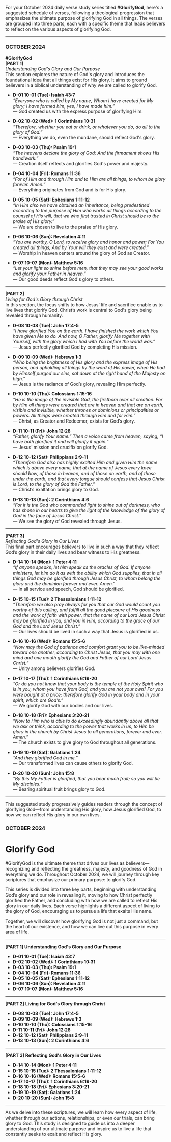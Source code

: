 For your October 2024 daily verse study series titled **#GlorifyGod**, here's a suggested schedule of verses, following a theological progression that emphasizes the ultimate purpose of glorifying God in all things. The verses are grouped into three parts, each with a specific theme that leads believers to reflect on the various aspects of glorifying God.

---

### OCTOBER 2024
**#GlorifyGod**  
**[PART 1]**  
*Understanding God's Glory and Our Purpose*  
This section explores the nature of God's glory and introduces the foundational idea that all things exist for His glory. It aims to ground believers in a biblical understanding of why we are called to glorify God.

- **D-01 10-01 (Tue): Isaiah 43:7**  
  *“Everyone who is called by My name, Whom I have created for My glory; I have formed him, yes, I have made him.”*  
  — God created us with the express purpose of glorifying Him.

- **D-02 10-02 (Wed): 1 Corinthians 10:31**  
  *“Therefore, whether you eat or drink, or whatever you do, do all to the glory of God.”*  
  — Everything we do, even the mundane, should reflect God's glory.

- **D-03 10-03 (Thu): Psalm 19:1**  
  *“The heavens declare the glory of God; And the firmament shows His handiwork.”*  
  — Creation itself reflects and glorifies God's power and majesty.

- **D-04 10-04 (Fri): Romans 11:36**  
  *“For of Him and through Him and to Him are all things, to whom be glory forever. Amen.”*  
  — Everything originates from God and is for His glory.

- **D-05 10-05 (Sat): Ephesians 1:11-12**  
  *“In Him also we have obtained an inheritance, being predestined according to the purpose of Him who works all things according to the counsel of His will, that we who first trusted in Christ should be to the praise of His glory.”*  
  — We are chosen to live to the praise of His glory.

- **D-06 10-06 (Sun): Revelation 4:11**  
  *“You are worthy, O Lord, to receive glory and honor and power; For You created all things, And by Your will they exist and were created.”*  
  — Worship in heaven centers around the glory of God as Creator.

- **D-07 10-07 (Mon): Matthew 5:16**  
  *“Let your light so shine before men, that they may see your good works and glorify your Father in heaven.”*  
  — Our good deeds reflect God's glory to others.

---

**[PART 2]**  
*Living for God's Glory through Christ*  
In this section, the focus shifts to how Jesus' life and sacrifice enable us to live lives that glorify God. Christ’s work is central to God's glory being revealed through humanity.

- **D-08 10-08 (Tue): John 17:4-5**  
  *“I have glorified You on the earth. I have finished the work which You have given Me to do. And now, O Father, glorify Me together with Yourself, with the glory which I had with You before the world was.”*  
  — Jesus perfectly glorified God by completing His mission.

- **D-09 10-09 (Wed): Hebrews 1:3**  
  *“Who being the brightness of His glory and the express image of His person, and upholding all things by the word of His power, when He had by Himself purged our sins, sat down at the right hand of the Majesty on high.”*  
  — Jesus is the radiance of God’s glory, revealing Him perfectly.

- **D-10 10-10 (Thu): Colossians 1:15-16**  
  *“He is the image of the invisible God, the firstborn over all creation. For by Him all things were created that are in heaven and that are on earth, visible and invisible, whether thrones or dominions or principalities or powers. All things were created through Him and for Him.”*  
  — Christ, as Creator and Redeemer, exists for God’s glory.

- **D-11 10-11 (Fri): John 12:28**  
  *“Father, glorify Your name.” Then a voice came from heaven, saying, “I have both glorified it and will glorify it again.”*  
  — Jesus’ mission and crucifixion glorify God.

- **D-12 10-12 (Sat): Philippians 2:9-11**  
  *“Therefore God also has highly exalted Him and given Him the name which is above every name, that at the name of Jesus every knee should bow, of those in heaven, and of those on earth, and of those under the earth, and that every tongue should confess that Jesus Christ is Lord, to the glory of God the Father.”*  
  — Christ’s exaltation brings glory to God.

- **D-13 10-13 (Sun): 2 Corinthians 4:6**  
  *“For it is the God who commanded light to shine out of darkness, who has shone in our hearts to give the light of the knowledge of the glory of God in the face of Jesus Christ.”*  
  — We see the glory of God revealed through Jesus.

---

**[PART 3]**  
*Reflecting God's Glory in Our Lives*  
This final part encourages believers to live in such a way that they reflect God’s glory in their daily lives and bear witness to His greatness.

- **D-14 10-14 (Mon): 1 Peter 4:11**  
  *“If anyone speaks, let him speak as the oracles of God. If anyone ministers, let him do it as with the ability which God supplies, that in all things God may be glorified through Jesus Christ, to whom belong the glory and the dominion forever and ever. Amen.”*  
  — In all service and speech, God should be glorified.

- **D-15 10-15 (Tue): 2 Thessalonians 1:11-12**  
  *“Therefore we also pray always for you that our God would count you worthy of this calling, and fulfill all the good pleasure of His goodness and the work of faith with power, that the name of our Lord Jesus Christ may be glorified in you, and you in Him, according to the grace of our God and the Lord Jesus Christ.”*  
  — Our lives should be lived in such a way that Jesus is glorified in us.

- **D-16 10-16 (Wed): Romans 15:5-6**  
  *“Now may the God of patience and comfort grant you to be like-minded toward one another, according to Christ Jesus, that you may with one mind and one mouth glorify the God and Father of our Lord Jesus Christ.”*  
  — Unity among believers glorifies God.

- **D-17 10-17 (Thu): 1 Corinthians 6:19-20**  
  *“Or do you not know that your body is the temple of the Holy Spirit who is in you, whom you have from God, and you are not your own? For you were bought at a price; therefore glorify God in your body and in your spirit, which are God’s.”*  
  — We glorify God with our bodies and our lives.

- **D-18 10-18 (Fri): Ephesians 3:20-21**  
  *“Now to Him who is able to do exceedingly abundantly above all that we ask or think, according to the power that works in us, to Him be glory in the church by Christ Jesus to all generations, forever and ever. Amen.”*  
  — The church exists to give glory to God throughout all generations.

- **D-19 10-19 (Sat): Galatians 1:24**  
  *“And they glorified God in me.”*  
  — Our transformed lives can cause others to glorify God.

- **D-20 10-20 (Sun): John 15:8**  
  *“By this My Father is glorified, that you bear much fruit; so you will be My disciples.”*  
  — Bearing spiritual fruit brings glory to God.

---

This suggested study progressively guides readers through the concept of glorifying God—from understanding His glory, how Jesus glorified God, to how we can reflect His glory in our own lives.


### OCTOBER 2024
#  Glorify God

#GlorifyGod is the ultimate theme that drives our lives as believers—recognizing and reflecting the greatness, majesty, and goodness of God in everything we do. Throughout October 2024, we will journey through key scriptures that emphasize our primary purpose: to glorify God.

This series is divided into three key parts, beginning with understanding God’s glory and our role in revealing it, moving to how Christ perfectly glorified the Father, and concluding with how we are called to reflect His glory in our daily lives. Each verse highlights a different aspect of living to the glory of God, encouraging us to pursue a life that exalts His name.

Together, we will discover how glorifying God is not just a command, but the heart of our existence, and how we can live out this purpose in every area of life.

---

**[PART 1] Understanding God's Glory and Our Purpose**  
- **D-01 10-01 (Tue): Isaiah 43:7**  
- **D-02 10-02 (Wed): 1 Corinthians 10:31**  
- **D-03 10-03 (Thu): Psalm 19:1**  
- **D-04 10-04 (Fri): Romans 11:36**  
- **D-05 10-05 (Sat): Ephesians 1:11-12**  
- **D-06 10-06 (Sun): Revelation 4:11**  
- **D-07 10-07 (Mon): Matthew 5:16**  

---

**[PART 2] Living for God's Glory through Christ**  
- **D-08 10-08 (Tue): John 17:4-5**  
- **D-09 10-09 (Wed): Hebrews 1:3**  
- **D-10 10-10 (Thu): Colossians 1:15-16**  
- **D-11 10-11 (Fri): John 12:28**  
- **D-12 10-12 (Sat): Philippians 2:9-11**  
- **D-13 10-13 (Sun): 2 Corinthians 4:6**  

---

**[PART 3] Reflecting God's Glory in Our Lives**  
- **D-14 10-14 (Mon): 1 Peter 4:11**  
- **D-15 10-15 (Tue): 2 Thessalonians 1:11-12**  
- **D-16 10-16 (Wed): Romans 15:5-6**  
- **D-17 10-17 (Thu): 1 Corinthians 6:19-20**  
- **D-18 10-18 (Fri): Ephesians 3:20-21**  
- **D-19 10-19 (Sat): Galatians 1:24**  
- **D-20 10-20 (Sun): John 15:8**  

---

As we delve into these scriptures, we will learn how every aspect of life, whether through our actions, relationships, or even our trials, can bring glory to God. This study is designed to guide us into a deeper understanding of our ultimate purpose and inspire us to live a life that constantly seeks to exalt and reflect His glory.
